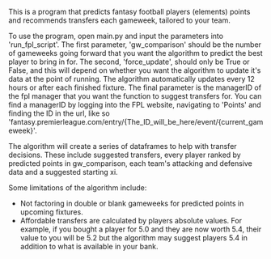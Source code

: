 This is a program that predicts fantasy football players (elements) points and recommends transfers each gameweek, tailored to your team.

To use the program, open main.py and input the parameters into 'run_fpl_script'. The first parameter, 'gw_comparison' should be the number of gameweeks going forward that you want the algorithm to predict the best player to bring in for. The second, 'force_update', should only be True or False, and this will depend on whether you want the algorithm to update it's data at the point of running. The algorithm automatically updates every 12 hours or after each finished fixture. The final parameter is the managerID of the fpl manager that you want the function to suggest transfers for. You can find a managerID by logging into the FPL website, navigating to 'Points' and finding the ID in the url, like so 'fantasy.premierleague.com/entry/{The_ID_will_be_here/event/{current_gameweek}'.

The algorithm will create a series of dataframes to help with transfer decisions. These include suggested transfers, every player ranked by predicted points in gw_comparison, each team's attacking and defensive data and a suggested starting xi.

Some limitations of the algorithm include:
- Not factoring in double or blank gameweeks for predicted points in upcoming fixtures.
- Affordable transfers are calculated by players absolute values. For example, if you bought a player for 5.0 and they are now worth 5.4, their value to you will be 5.2 but the algorithm may suggest players 5.4 in addition to what is available in your bank. 